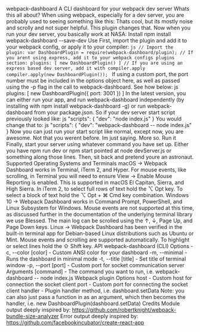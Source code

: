 webpack-dashboard A CLI dashboard for your webpack dev server Whats this all about? When using webpack, especially for a dev server, you are probably used to seeing something like this: Thats cool, but its mostly noise and scrolly and not super helpful. This plugin changes that. Now when you run your dev server, you basically work at NASA: Install npm install webpack-dashboard --save-dev Use First, import the plugin and add it to your webpack config, or apply it to your compiler: ```js // Import the plugin: var DashboardPlugin = require(webpack-dashboard/plugin); // If you arent using express, add it to your webpack configs plugins section: plugins: [ new DashboardPlugin() ] // If you are using an express based dev server, add it with compiler.apply compiler.apply(new DashboardPlugin()); ``` If using a custom port, the port number must be included in the options object here, as well as passed using the -p flag in the call to webpack-dashboard. See how below: js plugins: [ new DashboardPlugin({ port: 3001 }) ] In the latest version, you can either run your app, and run webpack-dashboard independently (by installing with npm install webpack-dashboard -g) or run webpack-dashboard from your package.json. So if your dev server start script previously looked like: js "scripts": { "dev": "node index.js" } You would change that to: js "scripts": { "dev": "webpack-dashboard -- node index.js" } Now you can just run your start script like normal, except now, you are awesome. Not that you werent before. Im just saying. More so. Run it Finally, start your server using whatever command you have set up. Either you have npm run dev or npm start pointed at node devServer.js or something along those lines. Then, sit back and pretend youre an astronaut. Supported Operating Systems and Terminals macOS → Webpack Dashboard works in Terminal, iTerm 2, and Hyper. For mouse events, like scrolling, in Terminal you will need to ensure View → Enable Mouse Reporting is enabled. This is supported in macOS El Capitan, Sierra, and High Sierra. In iTerm 2, to select full rows of text hold the ⌥ Opt key. To select a block of text hold the ⌥ Opt + ⌘ Cmd key combination. Windows 10 → Webpack Dashboard works in Command Prompt, PowerShell, and Linux Subsystem for Windows. Mouse events are not supported at this time, as discussed further in the documentation of the underlying terminal library we use Blessed. The main log can be scrolled using the ↑, ↓, Page Up, and Page Down keys. Linux → Webpack Dashboard has been verified in the built-in terminal app for Debian-based Linux distributions such as Ubuntu or Mint. Mouse events and scrolling are supported automatically. To highlight or select lines hold the ⇧ Shift key. API webpack-dashboard (CLI) Options -c, --color [color] - Custom ANSI color for your dashboard -m, --minimal - Runs the dashboard in minimal mode -t, --title [title] - Set title of terminal window -p, --port [port] - Custom port for socket communication server Arguments [command] - The command you want to run, i.e. webpack-dashboard -- node index.js Webpack plugin Options host - Custom host for connection the socket client port - Custom port for connecting the socket client handler - Plugin handler method, i.e. dashboard.setData Note: you can also just pass a function in as an argument, which then becomes the handler, i.e. new DashboardPlugin(dashboard.setData) Credits Module output deeply inspired by: https://github.com/robertknight/webpack-bundle-size-analyzer Error output deeply inspired by: https://github.com/facebookincubator/create-react-app